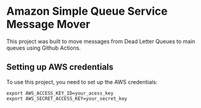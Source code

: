 # Amazon Simple Queue Service Message Mover

This project was built to move messages from Dead Letter Queues to main queues using Github Actions.

## Setting up AWS credentials

To use this project, you need to set up the AWS credentials:

```
export AWS_ACCESS_KEY_ID=your_acess_key
export AWS_SECRET_ACCESS_KEY=your_secret_key
```

